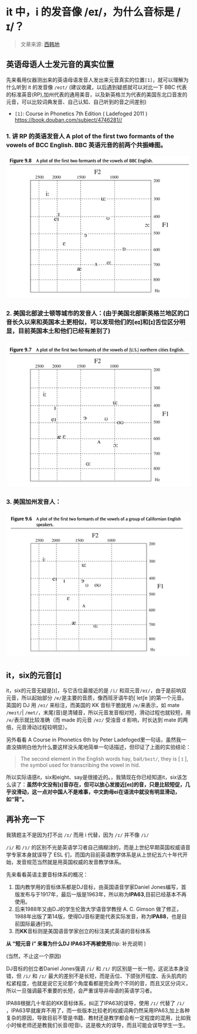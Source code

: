 # it 中，i 的发音像 /eɪ/，为什么音标是 /ɪ/？

> 文章来源: [西韩地](https://www.zhihu.com/question/338596387/answer/1050873748)

## 英语母语人士发元音的真实位置

先来看用仪器测出来的英语母语发音人发出来元音真实的位置`[1]`，就可以理解为什么听到 it 的发音像 `/eɪt/` (建议收藏，以后遇到疑惑就可以对比一下 BBC 代表的标准英音(RP),加州代表的通用美音，以及新英格兰为代表的美国东北口音发的元音，可以比较词典发音、自己认知、自己听到的音之间差别)
- `[1]`: Course in Phonetics 7th Edition ( Ladefoged 2011 )  https://book.douban.com/subject/4746281//

### 1. 讲 RP 的英语发音人 A plot of the first two formants of the vowels of BCC English. BBC 英语元音的前两个共振峰图。

<img src="关于音标 [ɪ] 的读法.assets/image-20221007150053540.png" alt="image-20221007150053540" style="zoom:50%;" />

### 2. 美国北部波士顿等城市的发音人：(由于美国北部新英格兰地区的口音长久以来和英国本土更相似，可以发现他们的[eɪ]和[ɪ]舌位区分明显，目前英国本土和他们已经有差别了)

<img src="关于音标 [ɪ] 的读法.assets/image-20221007150026573.png" alt="image-20221007150026573" style="zoom:50%;" />

### 3. 美国加州发音人：

<img src="关于音标 [ɪ] 的读法.assets/image-20221007150001227.png" alt="image-20221007150001227" style="zoom:50%;" />



## **it，six的元音[ɪ]**

it，six的元音无疑是[ɪ]，与它舌位最接近的是 `/i/` 和双元音`/eɪ/`，由于是前响双元音，所以起始部分 `/e/`是主要的音质，像西班牙语牛奶[ letʃe ]的第一个元音。英国的 DJ 用 `/eɪ/` 来标注，而美国的 KK 音标干脆就用 `/e/`来表示，如 mate `/meɪt/`| `/met/`，末尾(音)是清辅音，所以元音发音相对短，滑动过程也就较短，用 `/e/`表示就比较准确（而 made 的元音 `/eɪ/` 受浊音 d 影响，时长达到 mate 的两倍，元音滑动过程较明显）。

另外看看 A Course in Phonetics 6th by Peter Ladefoged里一句话，虽然我一直没搞明白他为什么要这样没头尾地简单一句话描述，但印证了上面的实验结论：

> The second element in the English words hay, bait`/beɪt/`, they  is [ ɪ ], the symbol used for transcribing the vowel in hid.

所以实际语感it，six和eight、say是很接近的。，我猜现在你已经知道it，six该怎么读了：**虽然中文没有[ɪ]音存在，但可以放心发接近[eɪ]的音，只是比较短促，几乎没滑动，这一点对中国人不是难事，中文韵母ei在语流中就没有明显滑动，如“背”。**

## 再补充一下

我猜题主不是因为打不出 `/ɪ/` 而用 i 代替，因为 `/ɪ/` 并不像 `/i/` 

`/i/` 和 `/ɪ/` 的区别不光是英语学习者自己搞糊涂的，而是上世纪早期英国权威语音学专家本身就误导了 ESL 们，而国内目前英语教学体系是从上世纪五六十年代开始，发音规范当然就是用英国权威的发音教学体系。

先来看看英语主要音标体系的概况：

1. 国内教学用的音标体系都是DJ音标，由英国语音学家Daniel Jones编写，首版发布与于1917年，最后一版是1963年，所以称为**IPA63**,目前已经基本不再使用。
2. 后来1988年又由D.J的学生伦敦大学语音学教授 A. C. Gimson 做了修正，1988年出版了第14版，使得DJ音标更能代表实际发音，称为**IPA88**，也是目前国际最通行的。
3. 而**KK**音标则是美国语音学家创立的标注美式英语的音标体系



**从 “短元音 i” 来看为什么DJ IPA63不再被使用**(tip: 补充说明 )

(当然，不止这一个原因)

DJ音标的创立者Daniel Jones强调 `/i/` 和 `/ɪ/` 的区别是一长一短，这说法本身没错，但 `/i/` 和 `/ɪ/` 最大的差别不是长短，而是舌位、下颌张开程度、舌头肌肉的松紧程度，也就是说它无论那个角度看都是完全两个不同的音，而且又区分词义，所以一旦强调最不重要的长短，会严重误导非母语的英语学习者。

IPA88根据几十年前的KK音标体系，纠正了IPA63的误导，使用 `/ɪ/` 代替了 `/i/` ，IPA63早就废弃不用了，而一些版本比较老的权威词典仍然采用IPA63,加上各种复杂的原因，导致目前不管是书籍、教材还是教学都会有一定程度的混用，比如我小时候老师还是教我们长音i短音i，这是极大的误导，而且可能会误导学生一生。











